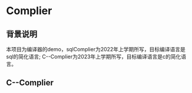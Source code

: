# Complier

## 背景说明
本项目为编译器的demo，sqlComplier为2022年上学期所写，目标编译语言是sql的简化语言; C--Complier为2023年上学期所写，目标编译语言是c的简化语言。

## C--Complier


